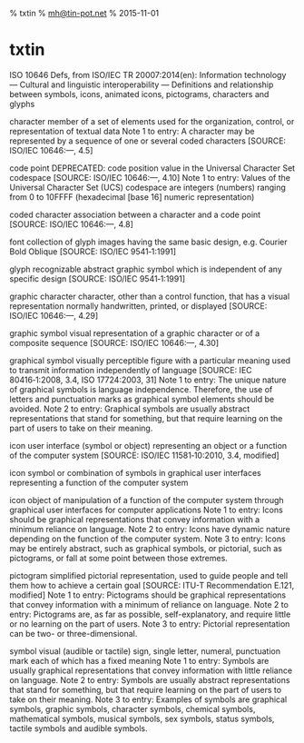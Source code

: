 % txtin
% mh@tin-pot.net
% 2015-11-01

# txtin #

ISO 10646 Defs, from ISO/IEC TR 20007:2014(en): Information technology — Cultural and linguistic interoperability — Definitions and relationship between symbols, icons, animated icons, pictograms, characters and glyphs

character
member of a set of elements used for the organization, control, or representation of textual data
Note 1 to entry: A character may be represented by a sequence of one or several coded characters
[SOURCE: ISO/IEC 10646:—, 4.5]

code point
DEPRECATED: code position
value in the Universal Character Set codespace
[SOURCE: ISO/IEC 10646:—, 4.10]
Note 1 to entry: Values of the Universal Character Set (UCS) codespace are integers (numbers) ranging from 0 to 10FFFF (hexadecimal [base 16] numeric representation)

coded character
association between a character and a code point
[SOURCE: ISO/IEC 10646:—, 4.8]

font
collection of glyph images having the same basic design, e.g. Courier Bold Oblique
[SOURCE: ISO/IEC 9541‑1:1991]

glyph
recognizable abstract graphic symbol which is independent of any specific design
[SOURCE: ISO/IEC 9541‑1:1991]

graphic character
character, other than a control function, that has a visual representation normally handwritten, printed, or displayed
[SOURCE: ISO/IEC 10646:—, 4.29]

graphic symbol
visual representation of a graphic character or of a composite sequence
[SOURCE: ISO/IEC 10646:—, 4.30]

graphical symbol
visually perceptible figure with a particular meaning used to transmit information independently of language
[SOURCE: IEC 80416‑1:2008, 3.4, ISO 17724:2003, 31]
Note 1 to entry: The unique nature of graphical symbols is language independence. Therefore, the use of letters and punctuation marks as graphical symbol elements should be avoided.
Note 2 to entry: Graphical symbols are usually abstract representations that stand for something, but that require learning on the part of users to take on their meaning.

icon
user interface (symbol or object) representing an object or a function of the computer system
[SOURCE: ISO/IEC 11581‑10:2010, 3.4, modified]

icon
symbol or combination of symbols in graphical user interfaces representing a function of the computer system

icon
object of manipulation of a function of the computer system through graphical user interfaces for computer applications
Note 1 to entry: Icons should be graphical representations that convey information with a minimum reliance on language.
Note 2 to entry: Icons have dynamic nature depending on the function of the computer system.
Note 3 to entry: Icons may be entirely abstract, such as graphical symbols, or pictorial, such as pictograms, or fall at some point between those extremes.

pictogram
simplified pictorial representation, used to guide people and tell them how to achieve a certain goal
[SOURCE: ITU-T Recommendation E.121, modified]
Note 1 to entry: Pictograms should be graphical representations that convey information with a minimum of reliance on language.
Note 2 to entry: Pictograms are, as far as possible, self-explanatory, and require little or no learning on the part of users.
Note 3 to entry: Pictorial representation can be two- or three-dimensional.

symbol
visual (audible or tactile) sign, single letter, numeral, punctuation mark each of which has a fixed meaning
Note 1 to entry: Symbols are usually graphical representations that convey information with little reliance on language.
Note 2 to entry: Symbols are usually abstract representations that stand for something, but that require learning on the part of users to take on their meaning.
Note 3 to entry: Examples of symbols are graphical symbols, graphic symbols, character symbols, chemical symbols, mathematical symbols, musical symbols, sex symbols, status symbols, tactile symbols and audible symbols.

